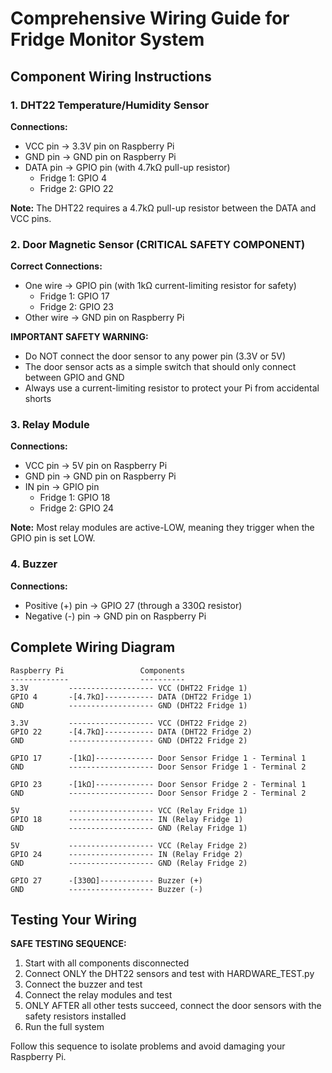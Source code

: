 # Comprehensive Wiring Guide for Fridge Monitor System

## Component Wiring Instructions

### 1. DHT22 Temperature/Humidity Sensor

**Connections:**
- VCC pin → 3.3V pin on Raspberry Pi
- GND pin → GND pin on Raspberry Pi 
- DATA pin → GPIO pin (with 4.7kΩ pull-up resistor)
  - Fridge 1: GPIO 4
  - Fridge 2: GPIO 22

**Note:** The DHT22 requires a 4.7kΩ pull-up resistor between the DATA and VCC pins.

### 2. Door Magnetic Sensor (CRITICAL SAFETY COMPONENT)

**Correct Connections:**
- One wire → GPIO pin (with 1kΩ current-limiting resistor for safety)
  - Fridge 1: GPIO 17
  - Fridge 2: GPIO 23
- Other wire → GND pin on Raspberry Pi

**IMPORTANT SAFETY WARNING:** 
- Do NOT connect the door sensor to any power pin (3.3V or 5V)
- The door sensor acts as a simple switch that should only connect between GPIO and GND
- Always use a current-limiting resistor to protect your Pi from accidental shorts

### 3. Relay Module

**Connections:**
- VCC pin → 5V pin on Raspberry Pi
- GND pin → GND pin on Raspberry Pi
- IN pin → GPIO pin
  - Fridge 1: GPIO 18
  - Fridge 2: GPIO 24

**Note:** Most relay modules are active-LOW, meaning they trigger when the GPIO pin is set LOW.

### 4. Buzzer

**Connections:**
- Positive (+) pin → GPIO 27 (through a 330Ω resistor)
- Negative (-) pin → GND pin on Raspberry Pi

## Complete Wiring Diagram

```
Raspberry Pi                 Components
-------------                ----------
3.3V         ------------------- VCC (DHT22 Fridge 1)
GPIO 4       -[4.7kΩ]----------- DATA (DHT22 Fridge 1)
GND          ------------------- GND (DHT22 Fridge 1)

3.3V         ------------------- VCC (DHT22 Fridge 2)
GPIO 22      -[4.7kΩ]----------- DATA (DHT22 Fridge 2)
GND          ------------------- GND (DHT22 Fridge 2)

GPIO 17      -[1kΩ]------------- Door Sensor Fridge 1 - Terminal 1
GND          ------------------- Door Sensor Fridge 1 - Terminal 2

GPIO 23      -[1kΩ]------------- Door Sensor Fridge 2 - Terminal 1
GND          ------------------- Door Sensor Fridge 2 - Terminal 2

5V           ------------------- VCC (Relay Fridge 1)
GPIO 18      ------------------- IN (Relay Fridge 1)
GND          ------------------- GND (Relay Fridge 1)

5V           ------------------- VCC (Relay Fridge 2)
GPIO 24      ------------------- IN (Relay Fridge 2)
GND          ------------------- GND (Relay Fridge 2)

GPIO 27      -[330Ω]------------ Buzzer (+)
GND          ------------------- Buzzer (-)
```

## Testing Your Wiring

**SAFE TESTING SEQUENCE:**

1. Start with all components disconnected
2. Connect ONLY the DHT22 sensors and test with HARDWARE_TEST.py
3. Connect the buzzer and test
4. Connect the relay modules and test
5. ONLY AFTER all other tests succeed, connect the door sensors with the safety resistors installed
6. Run the full system

Follow this sequence to isolate problems and avoid damaging your Raspberry Pi.